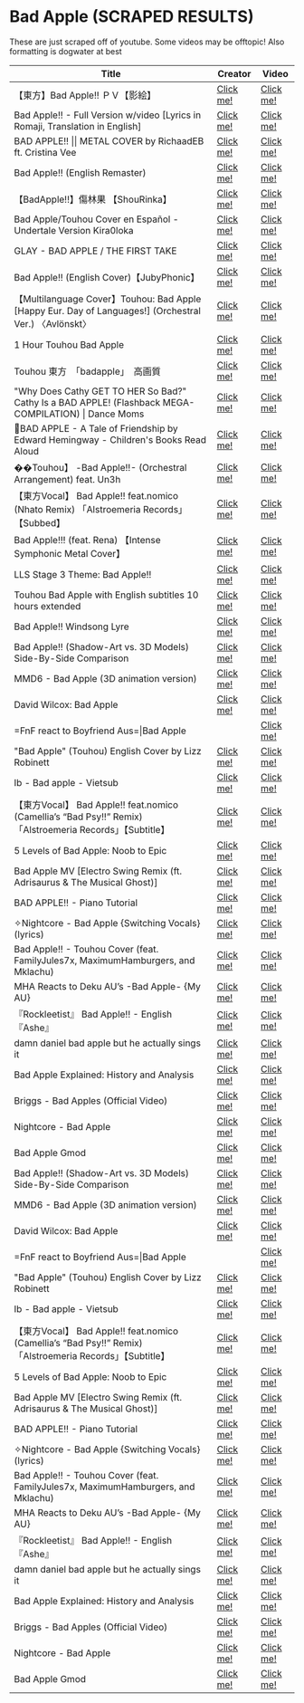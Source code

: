 # Bad Apple (SCRAPED RESULTS) 

These are just scraped off of youtube. Some videos may be offtopic! Also formatting is dogwater at best

| Title             | Creator                     | Video                                        |
| ----------------- | --------------------------- | -------------------------------------------- |
| 【東方】Bad Apple!! ＰＶ【影絵】 | [Click me!](https://youtube.com/channel/UCEJJbhF5Hod0zsupy-26n_g) | [Click me!](https://youtube.com/watch?v=FtutLA63Cp8) |
| Bad Apple!! \- Full Version w/video [Lyrics in Romaji, Translation in English] | [Click me!](https://youtube.com/channel/UCPZeEvYtEm9LXWQbu049kDw) | [Click me!](https://youtube.com/watch?v=9lNZ_Rnr7Jc) |
| BAD APPLE!! \\|\| METAL COVER by RichaadEB ft. Cristina Vee | [Click me!](https://youtube.com/channel/UCPM1bCbT-dVAHAEIpUUpVLQ) | [Click me!](https://youtube.com/watch?v=9Xz4NV0zsbY) |
| Bad Apple!! (English Remaster) | [Click me!](https://youtube.com/channel/UCPM1bCbT-dVAHAEIpUUpVLQ) | [Click me!](https://youtube.com/watch?v=jxEigw8RQ5k) |
| 【BadApple!!】傷林果 【ShouRinka】 | [Click me!](https://youtube.com/channel/UCVWMwLFzyyz1wyVVk9RWx7g) | [Click me!](https://youtube.com/watch?v=dx76YPgZviE) |
| Bad Apple/Touhou Cover en Español \- Undertale Version Kira0loka | [Click me!](https://youtube.com/channel/UClTf9_COnyHtvzoc85bckVw) | [Click me!](https://youtube.com/watch?v=xABb5iWV-AA) |
| GLAY \- BAD APPLE / THE FIRST TAKE | [Click me!](https://youtube.com/channel/UC9zY_E8mcAo_Oq772LEZq8Q) | [Click me!](https://youtube.com/watch?v=oqg24YoI6-8) |
| Bad Apple!! (English Cover)【JubyPhonic】 | [Click me!](https://youtube.com/channel/UCMsNS10PzxzEayT7UHS4p6g) | [Click me!](https://youtube.com/watch?v=rQg2qngyIZM) |
| 【Multilanguage Cover】Touhou: Bad Apple [Happy Eur. Day of Languages!] (Orchestral Ver.) 〈Avlönskt〉 | [Click me!](https://youtube.com/channel/UCOxag8oVb70iDjCarWhuzbw) | [Click me!](https://youtube.com/watch?v=HUPiIyz8xuU) |
| 1 Hour Touhou Bad Apple | [Click me!](https://youtube.com/channel/UC_1RB38z5FvX2gtnMG_ez0g) | [Click me!](https://youtube.com/watch?v=amxDI97hMeQ) |
| Touhou 東方　「badapple」　高画質 | [Click me!](https://youtube.com/channel/UCMHdQoqB3dM2NKGQ-d2GQHg) | [Click me!](https://youtube.com/watch?v=uz6JNn8SiUM) |
| "Why Does Cathy GET TO HER So Bad?" Cathy Is a BAD APPLE! (Flashback MEGA\-COMPILATION) \| Dance Moms | [Click me!](https://youtube.com/channel/UCe4TiRe3lU6kGVr9S3_2SCA) | [Click me!](https://youtube.com/watch?v=t6wFcMJ9Kdg) |
| 🍎BAD APPLE \- A Tale of Friendship by Edward Hemingway - Children's Books Read Aloud | [Click me!](https://youtube.com/channel/UCzKJ21dDMsbY7IB7apLZPZQ) | [Click me!](https://youtube.com/watch?v=1VG11cLk7c4) |
| ��Touhou】 \-Bad Apple!!- (Orchestral Arrangement) feat. Un3h | [Click me!](https://youtube.com/channel/UClflzY3ZjKJBrEYdJhMBv4Q) | [Click me!](https://youtube.com/watch?v=VBtTL_IsZ5k) |
| 【東方Vocal】 Bad Apple!! feat.nomico (Nhato Remix) 「Alstroemeria Records」 【Subbed】 | [Click me!](https://youtube.com/channel/UCmGMR_bG6xx9AAiPbxTr_RQ) | [Click me!](https://youtube.com/watch?v=SfnbdZR2KOo) |
| Bad Apple!!! (feat. Rena) 【Intense Symphonic Metal Cover】 | [Click me!](https://youtube.com/channel/UChAHYPBvyaQIpjyTSdQhOMQ) | [Click me!](https://youtube.com/watch?v=5dAjvRcFo1A) |
| LLS Stage 3 Theme: Bad Apple!! | [Click me!](https://youtube.com/channel/UCVyAAa4tuoeUITvm9suhxWA) | [Click me!](https://youtube.com/watch?v=3kXx6f7qaa8) |
| Touhou Bad Apple with English subtitles 10 hours extended | [Click me!](https://youtube.com/channel/UCmLMKRlMouNEtseZZJSgLdA) | [Click me!](https://youtube.com/watch?v=ze3YpG_JEI4) |
| Bad Apple!! Windsong Lyre | [Click me!](https://youtube.com/channel/UCDFwKaNcBH_GxC5U4MMGznQ) | [Click me!](https://youtube.com/watch?v=oZOh7m5HJMQ) |
| Bad Apple!! (Shadow\-Art vs. 3D Models) Side-By-Side Comparison | [Click me!](https://youtube.com/channel/UCtGS6qhtgReq0GqZQmgh5GQ) | [Click me!](https://youtube.com/watch?v=XXQqJDHzcHg) |
| MMD6 \- Bad Apple (3D animation version) | [Click me!](https://youtube.com/channel/UCe-63cGLMyGrlKEjO-vxb5g) | [Click me!](https://youtube.com/watch?v=iV5A-VzKWvw) |
| David Wilcox:  Bad Apple | [Click me!](https://youtube.com/channel/UCHi0sRnAxuE7JnGs9_MCF-Q) | [Click me!](https://youtube.com/watch?v=pmEu-r1GUeo) |
| =FnF react to Boyfriend Aus=\|Bad Apple| | [Click me!](https://youtube.com/channel/UCKhEc5oq-q1mMaTVhssJuEQ) | [Click me!](https://youtube.com/watch?v=_yO_b7oJEcM) |
| "Bad Apple" (Touhou) English Cover by Lizz Robinett | [Click me!](https://youtube.com/channel/UCq36dja_0U4SgB3wYVtr_Zw) | [Click me!](https://youtube.com/watch?v=J61u3wFzl68) |
| Ib \- Bad apple - Vietsub | [Click me!](https://youtube.com/channel/UCXUQNWcAudZZMpgfSPje0og) | [Click me!](https://youtube.com/watch?v=Y6nlDhye8jE) |
| 【東方Vocal】 Bad Apple!! feat.nomico (Camellia’s “Bad Psy!!” Remix) 「Alstroemeria Records」【Subtitle】 | [Click me!](https://youtube.com/channel/UClGm4dxaLMmb2MkNueaoCaw) | [Click me!](https://youtube.com/watch?v=gcfqTk60fkE) |
| 5 Levels of Bad Apple: Noob to Epic | [Click me!](https://youtube.com/channel/UCKnBNM0_8P87KomLAAqVxNw) | [Click me!](https://youtube.com/watch?v=BgrEa6-IP34) |
| Bad Apple MV [Electro Swing Remix (ft. Adrisaurus & The Musical Ghost)] | [Click me!](https://youtube.com/channel/UCTAyRNwgMv_vvM8Z9UvKKEg) | [Click me!](https://youtube.com/watch?v=EYXR5DT2IbY) |
| BAD APPLE!! \- Piano Tutorial | [Click me!](https://youtube.com/channel/UCzTR9iSH-TFC4-ocDS_ll4A) | [Click me!](https://youtube.com/watch?v=tW3oXdl1E64) |
| ✧Nightcore \- Bad Apple {Switching Vocals} (lyrics) | [Click me!](https://youtube.com/channel/UCS0mAvuPKmDtQEJVs5l8fTg) | [Click me!](https://youtube.com/watch?v=ndsdZkHzSwE) |
| Bad Apple!! \- Touhou Cover (feat. FamilyJules7x, MaximumHamburgers, and Mklachu) | [Click me!](https://youtube.com/channel/UC-69ubRH9FiX2f-8LVY6C5Q) | [Click me!](https://youtube.com/watch?v=lyjpeSsARjM) |
| MHA Reacts to Deku AU’s \-Bad Apple- {My AU} | [Click me!](https://youtube.com/channel/UCS4b87h_BGQQO_ZuH7ELXLA) | [Click me!](https://youtube.com/watch?v=C2kv1EjJrec) |
| 『Rockleetist』 Bad Apple!! \- English 『Ashe』 | [Click me!](https://youtube.com/channel/UCpxuU8Cb3U9A_lRQ_yrjdGw) | [Click me!](https://youtube.com/watch?v=kPLxGctIQJE) |
| damn daniel bad apple but he actually sings it | [Click me!](https://youtube.com/channel/UCc0e9OJeXuTj4bxs88ZGZsQ) | [Click me!](https://youtube.com/watch?v=3KBWT-VevWQ) |
| Bad Apple Explained: History and Analysis | [Click me!](https://youtube.com/channel/UCLLxy5P3iu6G3rxhQ9Icpxg) | [Click me!](https://youtube.com/watch?v=6QY4ekac1_Q) |
| Briggs \- Bad Apples (Official Video) | [Click me!](https://youtube.com/channel/UCJbJG0ZPhCk83NDwj2j-Euw) | [Click me!](https://youtube.com/watch?v=-MVsBS7OZvo) |
| Nightcore \- Bad Apple | [Click me!](https://youtube.com/channel/UC38GMKiSwiZQQITrRYuTEOA) | [Click me!](https://youtube.com/watch?v=V4FwngqyHR4) |
| Bad Apple Gmod | [Click me!](https://youtube.com/channel/UCEnr2Tyjt4qhMx79eTOPAjQ) | [Click me!](https://youtube.com/watch?v=Z7VnlwacqxI) |
| Bad Apple!! (Shadow\-Art vs. 3D Models) Side-By-Side Comparison | [Click me!](https://youtube.com/channel/UCtGS6qhtgReq0GqZQmgh5GQ) | [Click me!](https://youtube.com/watch?v=XXQqJDHzcHg) |
| MMD6 \- Bad Apple (3D animation version) | [Click me!](https://youtube.com/channel/UCe-63cGLMyGrlKEjO-vxb5g) | [Click me!](https://youtube.com/watch?v=iV5A-VzKWvw) |
| David Wilcox:  Bad Apple | [Click me!](https://youtube.com/channel/UCHi0sRnAxuE7JnGs9_MCF-Q) | [Click me!](https://youtube.com/watch?v=pmEu-r1GUeo) |
| =FnF react to Boyfriend Aus=\|Bad Apple| | [Click me!](https://youtube.com/channel/UCKhEc5oq-q1mMaTVhssJuEQ) | [Click me!](https://youtube.com/watch?v=_yO_b7oJEcM) |
| "Bad Apple" (Touhou) English Cover by Lizz Robinett | [Click me!](https://youtube.com/channel/UCq36dja_0U4SgB3wYVtr_Zw) | [Click me!](https://youtube.com/watch?v=J61u3wFzl68) |
| Ib \- Bad apple - Vietsub | [Click me!](https://youtube.com/channel/UCXUQNWcAudZZMpgfSPje0og) | [Click me!](https://youtube.com/watch?v=Y6nlDhye8jE) |
| 【東方Vocal】 Bad Apple!! feat.nomico (Camellia’s “Bad Psy!!” Remix) 「Alstroemeria Records」【Subtitle】 | [Click me!](https://youtube.com/channel/UClGm4dxaLMmb2MkNueaoCaw) | [Click me!](https://youtube.com/watch?v=gcfqTk60fkE) |
| 5 Levels of Bad Apple: Noob to Epic | [Click me!](https://youtube.com/channel/UCKnBNM0_8P87KomLAAqVxNw) | [Click me!](https://youtube.com/watch?v=BgrEa6-IP34) |
| Bad Apple MV [Electro Swing Remix (ft. Adrisaurus & The Musical Ghost)] | [Click me!](https://youtube.com/channel/UCTAyRNwgMv_vvM8Z9UvKKEg) | [Click me!](https://youtube.com/watch?v=EYXR5DT2IbY) |
| BAD APPLE!! \- Piano Tutorial | [Click me!](https://youtube.com/channel/UCzTR9iSH-TFC4-ocDS_ll4A) | [Click me!](https://youtube.com/watch?v=tW3oXdl1E64) |
| ✧Nightcore \- Bad Apple {Switching Vocals} (lyrics) | [Click me!](https://youtube.com/channel/UCS0mAvuPKmDtQEJVs5l8fTg) | [Click me!](https://youtube.com/watch?v=ndsdZkHzSwE) |
| Bad Apple!! \- Touhou Cover (feat. FamilyJules7x, MaximumHamburgers, and Mklachu) | [Click me!](https://youtube.com/channel/UC-69ubRH9FiX2f-8LVY6C5Q) | [Click me!](https://youtube.com/watch?v=lyjpeSsARjM) |
| MHA Reacts to Deku AU’s \-Bad Apple- {My AU} | [Click me!](https://youtube.com/channel/UCS4b87h_BGQQO_ZuH7ELXLA) | [Click me!](https://youtube.com/watch?v=C2kv1EjJrec) |
| 『Rockleetist』 Bad Apple!! \- English 『Ashe』 | [Click me!](https://youtube.com/channel/UCpxuU8Cb3U9A_lRQ_yrjdGw) | [Click me!](https://youtube.com/watch?v=kPLxGctIQJE) |
| damn daniel bad apple but he actually sings it | [Click me!](https://youtube.com/channel/UCc0e9OJeXuTj4bxs88ZGZsQ) | [Click me!](https://youtube.com/watch?v=3KBWT-VevWQ) |
| Bad Apple Explained: History and Analysis | [Click me!](https://youtube.com/channel/UCLLxy5P3iu6G3rxhQ9Icpxg) | [Click me!](https://youtube.com/watch?v=6QY4ekac1_Q) |
| Briggs \- Bad Apples (Official Video) | [Click me!](https://youtube.com/channel/UCJbJG0ZPhCk83NDwj2j-Euw) | [Click me!](https://youtube.com/watch?v=-MVsBS7OZvo) |
| Nightcore \- Bad Apple | [Click me!](https://youtube.com/channel/UC38GMKiSwiZQQITrRYuTEOA) | [Click me!](https://youtube.com/watch?v=V4FwngqyHR4) |
| Bad Apple Gmod | [Click me!](https://youtube.com/channel/UCEnr2Tyjt4qhMx79eTOPAjQ) | [Click me!](https://youtube.com/watch?v=Z7VnlwacqxI) |